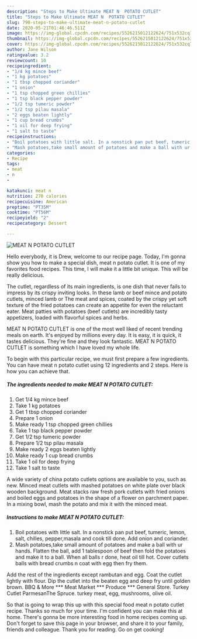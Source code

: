 ```yaml
---
description: "Steps to Make Ultimate MEAT N  POTATO CUTLET"
title: "Steps to Make Ultimate MEAT N  POTATO CUTLET"
slug: 790-steps-to-make-ultimate-meat-n-potato-cutlet
date: 2020-05-21T01:46:46.511Z
image: https://img-global.cpcdn.com/recipes/5526215012122624/751x532cq70/meat-n-potato-cutlet-recipe-main-photo.jpg
thumbnail: https://img-global.cpcdn.com/recipes/5526215012122624/751x532cq70/meat-n-potato-cutlet-recipe-main-photo.jpg
cover: https://img-global.cpcdn.com/recipes/5526215012122624/751x532cq70/meat-n-potato-cutlet-recipe-main-photo.jpg
author: Jane Wilson
ratingvalue: 3.2
reviewcount: 10
recipeingredient:
- "1/4 kg mince beef"
- "1 kg potatoes"
- "1 tbsp chopped coriander"
- "1 onion"
- "1 tsp chopped green chillies"
- "1 tsp black pepper powder"
- "1/2 tsp tumeric powder"
- "1/2 tsp pilau masala"
- "2 eggs beaten lightly"
- "1 cup bread crumbs"
- "1 oil for deep frying"
- "1 salt to taste"
recipeinstructions:
- "Boil potatoes with little salt. In a nonstick pan put beef, tumeric, lemon, salt, chilles, pepper,masala and cook till done. Add onion and coriander."
- "Mash potatoes,take small amount of potatoes and make a ball with ur hands. Flatten the ball, add 1 tablespoon of beef then fold the potatoes and make it to a ball. When all balls r done, heat oil till hot. Cover cutlets balls with bread crumbs n coat with egg then fry them."
categories:
- Recipe
tags:
- meat
- n
- 

katakunci: meat n  
nutrition: 270 calories
recipecuisine: American
preptime: "PT35M"
cooktime: "PT56M"
recipeyield: "2"
recipecategory: Dessert

---
```



![MEAT N  POTATO CUTLET](https://img-global.cpcdn.com/recipes/5526215012122624/751x532cq70/meat-n-potato-cutlet-recipe-main-photo.jpg)

Hello everybody, it is Drew, welcome to our recipe page. Today, I'm gonna show you how to make a special dish, meat n  potato cutlet. It is one of my favorites food recipes. This time, I will make it a little bit unique. This will be really delicious.

The cutlet, regardless of its main ingredients, is one dish that never fails to impress by its crispy inviting looks. In these lamb or beef mince and potato cutlets, minced lamb or The meat and spices, coated by the crispy yet soft texture of the fried potatoes can create an appetite for even the reluctant eater. Meat patties with potatoes (beef cutlets) are incredibly tasty appetizers, loaded with flavorful spices and herbs.

MEAT N  POTATO CUTLET is one of the most well liked of recent trending meals on earth. It's enjoyed by millions every day. It is easy, it is quick, it tastes delicious. They're fine and they look fantastic. MEAT N  POTATO CUTLET is something which I have loved my whole life.


To begin with this particular recipe, we must first prepare a few ingredients. You can have meat n  potato cutlet using 12 ingredients and 2 steps. Here is how you can achieve that.

<!--inarticleads1-->

##### The ingredients needed to make MEAT N  POTATO CUTLET:

1. Get 1/4 kg mince beef
1. Take 1 kg potatoes
1. Get 1 tbsp chopped coriander
1. Prepare 1 onion
1. Make ready 1 tsp chopped green chillies
1. Take 1 tsp black pepper powder
1. Get 1/2 tsp tumeric powder
1. Prepare 1/2 tsp pilau masala
1. Make ready 2 eggs beaten lightly
1. Make ready 1 cup bread crumbs
1. Take 1 oil for deep frying
1. Take 1 salt to taste


A wide variety of china potato cutlets options are available to you, such as new. Minced meat cutlets with mashed potatoes on white plate over black wooden background. Meat stacks raw fresh pork cutlets with fried onions and boiled eggs and potatoes in the shape of a flower on parchment paper. In a mixing bowl, mash the potato and mix it with the minced meat. 

<!--inarticleads2-->

##### Instructions to make MEAT N  POTATO CUTLET:

1. Boil potatoes with little salt. In a nonstick pan put beef, tumeric, lemon, salt, chilles, pepper,masala and cook till done. Add onion and coriander.
1. Mash potatoes,take small amount of potatoes and make a ball with ur hands. Flatten the ball, add 1 tablespoon of beef then fold the potatoes and make it to a ball. When all balls r done, heat oil till hot. Cover cutlets balls with bread crumbs n coat with egg then fry them.


Add the rest of the ingredients except rambutan and egg. Coat the cutlet lightly with flour. Dip the cutlet into the beaten egg and deep fry until golden brown. BBQ &amp; More *** Meat Market *** Produce *** General Store. Turkey Cutlet ParmesanThe Spruce. turkey meat, egg, mushrooms, olive oil. 

So that is going to wrap this up with this special food meat n  potato cutlet recipe. Thanks so much for your time. I'm confident you can make this at home. There's gonna be more interesting food in home recipes coming up. Don't forget to save this page in your browser, and share it to your family, friends and colleague. Thank you for reading. Go on get cooking!
